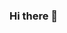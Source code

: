 ### Hi there 👋

<!--
**Taaleww/Taaleww** is a ✨ _special_ ✨ repository because its `README.md` (this file) appears on your GitHub profile.

Here are some ideas to get you started:

- 🔭 I’m currently working on KMUTT
- 🌱 I’m currently learning UX&UI Designer
- 👯 I’m looking to collaborate on ...
- 🤔 I’m looking for help with ...
- 💬 Ask me about ...
- 📫 How to reach me: nantakarn.1.01@gmail.com
- 😄 Pronouns: Taalew
- ⚡ Fun fact: ...
-->
